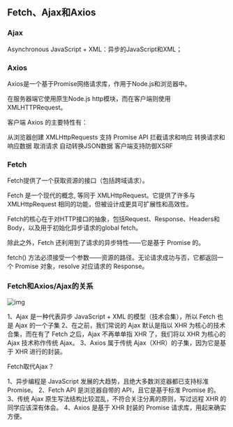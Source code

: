 ## Fetch、Ajax和Axios

### Ajax

Asynchronous JavaScript + XML：异步的JavaScript和XML；

### Axios

Axios是一个基于Promise网络请求库，作用于Node.js和浏览器中。

在服务器端它使用原生Node.js http模块，而在客户端则使用XMLHTTPRequest。

客户端 Axios 的主要特性有：

从浏览器创建 XMLHttpRequests
支持 Promise API
拦截请求和响应
转换请求和响应数据
取消请求
自动转换JSON数据
客户端支持防御XSRF

### Fetch

Fetch提供了一个获取资源的接口（包括跨域请求）。

Fetch 是一个现代的概念, 等同于 XMLHttpRequest。它提供了许多与 XMLHttpRequest 相同的功能，但被设计成更具可扩展性和高效性。

Fetch的核心在于对HTTP接口的抽象，包括Request、Response、Headers和Body，以及用于初始化异步请求的global fetch。

除此之外，Fetch 还利用到了请求的异步特性——它是基于 Promise 的。

fetch() 方法必须接受一个参数——资源的路径。无论请求成功与否，它都返回一个 Promise 对象，resolve 对应请求的 Response。

### Fetch和Axios/Ajax的关系

![img](https://p3-juejin.byteimg.com/tos-cn-i-k3u1fbpfcp/515d70fb207e49b79e9edaa8b2d871c5~tplv-k3u1fbpfcp-watermark.awebp)

1、Ajax 是一种代表异步 JavaScript + XML 的模型（技术合集），所以 Fetch 也是 Ajax 的一个子集
2、在之前，我们常说的 Ajax 默认是指以 XHR 为核心的技术合集，而在有了 Fetch 之后，Ajax 不再单单指 XHR 了，我们将以 XHR 为核心的 Ajax 技术称作传统 Ajax。
3、Axios 属于传统 Ajax（XHR）的子集，因为它是基于 XHR 进行的封装。



Fetch取代Ajax？

1、异步编程是 JavaScript 发展的大趋势，且绝大多数浏览器都已支持标准 Promise。
2、Fetch API 是浏览器自带的 API，且它是基于标准 Promise 的。
3、传统 Ajax 原生写法结构比较混乱，不符合关注分离的原则，写过远程 XHR 的同学应该深有体会。
4、Axios 是基于 XHR 封装的 Promise 请求库，用起来确实方便。



 



















